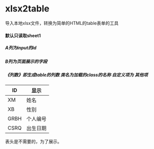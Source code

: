 # xlsx2table
导入本地xlsx文件，转换为简单的HTML的table表单的工具
#### 默认只读取sheet1
##### A列为input的id
##### B列为页面展示的字段
##### 《列数》即生成table的列数 类名为加载的class的名称 自定义项为 其他项
| ID   | 显示     | 
| ---- | -----   |
| XM   | 姓名     |
| XB   | 性别     |
| GRBH | 个人编号 | 
| CSRQ | 出生日期 | 


表头是不需要的，为了展示。
